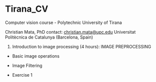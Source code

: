 # Tirana_CV
Computer vision course - Polytechnic University of Tirana

Christian Mata, PhD
contact: christian.mata@upc.edu
Universitat Politècnica de Catalunya (Barcelona, Spain)


1. Introduction to image processing (4 hours): IMAGE PREPROCESSING

- Basic image operations

- Image Filtering

- Exercise 1


 

